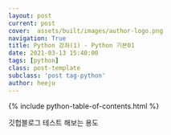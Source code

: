 ```yaml
---
layout: post
current: post
cover:  assets/built/images/author-logo.png
navigation: True
title: Python 강좌(1) - Python 기본01
date: 2021-03-13 15:40:00
tags: [python]
class: post-template
subclass: 'post tag-python'
author: heeju
---
```


{% include python-table-of-contents.html %}

깃헙블로그 테스트 해보는 용도

